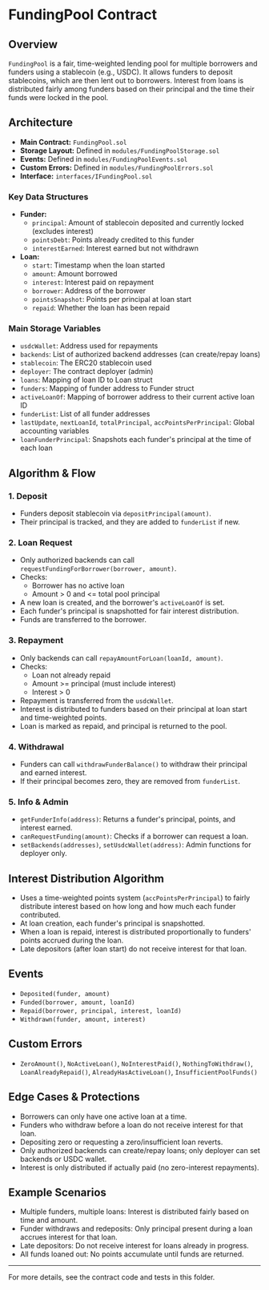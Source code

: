 # FundingPool Contract

## Overview

`FundingPool` is a fair, time-weighted lending pool for multiple borrowers and funders using a stablecoin (e.g., USDC). It allows funders to deposit stablecoins, which are then lent out to borrowers. Interest from loans is distributed fairly among funders based on their principal and the time their funds were locked in the pool.

## Architecture

- **Main Contract:** `FundingPool.sol`
- **Storage Layout:** Defined in `modules/FundingPoolStorage.sol`
- **Events:** Defined in `modules/FundingPoolEvents.sol`
- **Custom Errors:** Defined in `modules/FundingPoolErrors.sol`
- **Interface:** `interfaces/IFundingPool.sol`

### Key Data Structures
- **Funder:**
  - `principal`: Amount of stablecoin deposited and currently locked (excludes interest)
  - `pointsDebt`: Points already credited to this funder
  - `interestEarned`: Interest earned but not withdrawn
- **Loan:**
  - `start`: Timestamp when the loan started
  - `amount`: Amount borrowed
  - `interest`: Interest paid on repayment
  - `borrower`: Address of the borrower
  - `pointsSnapshot`: Points per principal at loan start
  - `repaid`: Whether the loan has been repaid

### Main Storage Variables
- `usdcWallet`: Address used for repayments
- `backends`: List of authorized backend addresses (can create/repay loans)
- `stablecoin`: The ERC20 stablecoin used
- `deployer`: The contract deployer (admin)
- `loans`: Mapping of loan ID to Loan struct
- `funders`: Mapping of funder address to Funder struct
- `activeLoanOf`: Mapping of borrower address to their current active loan ID
- `funderList`: List of all funder addresses
- `lastUpdate`, `nextLoanId`, `totalPrincipal`, `accPointsPerPrincipal`: Global accounting variables
- `loanFunderPrincipal`: Snapshots each funder's principal at the time of each loan

## Algorithm & Flow

### 1. Deposit
- Funders deposit stablecoin via `depositPrincipal(amount)`.
- Their principal is tracked, and they are added to `funderList` if new.

### 2. Loan Request
- Only authorized backends can call `requestFundingForBorrower(borrower, amount)`.
- Checks:
  - Borrower has no active loan
  - Amount > 0 and <= total pool principal
- A new loan is created, and the borrower's `activeLoanOf` is set.
- Each funder's principal is snapshotted for fair interest distribution.
- Funds are transferred to the borrower.

### 3. Repayment
- Only backends can call `repayAmountForLoan(loanId, amount)`.
- Checks:
  - Loan not already repaid
  - Amount >= principal (must include interest)
  - Interest > 0
- Repayment is transferred from the `usdcWallet`.
- Interest is distributed to funders based on their principal at loan start and time-weighted points.
- Loan is marked as repaid, and principal is returned to the pool.

### 4. Withdrawal
- Funders can call `withdrawFunderBalance()` to withdraw their principal and earned interest.
- If their principal becomes zero, they are removed from `funderList`.

### 5. Info & Admin
- `getFunderInfo(address)`: Returns a funder's principal, points, and interest earned.
- `canRequestFunding(amount)`: Checks if a borrower can request a loan.
- `setBackends(addresses)`, `setUsdcWallet(address)`: Admin functions for deployer only.

## Interest Distribution Algorithm
- Uses a time-weighted points system (`accPointsPerPrincipal`) to fairly distribute interest based on how long and how much each funder contributed.
- At loan creation, each funder's principal is snapshotted.
- When a loan is repaid, interest is distributed proportionally to funders' points accrued during the loan.
- Late depositors (after loan start) do not receive interest for that loan.

## Events
- `Deposited(funder, amount)`
- `Funded(borrower, amount, loanId)`
- `Repaid(borrower, principal, interest, loanId)`
- `Withdrawn(funder, amount, interest)`

## Custom Errors
- `ZeroAmount()`, `NoActiveLoan()`, `NoInterestPaid()`, `NothingToWithdraw()`, `LoanAlreadyRepaid()`, `AlreadyHasActiveLoan()`, `InsufficientPoolFunds()`

## Edge Cases & Protections
- Borrowers can only have one active loan at a time.
- Funders who withdraw before a loan do not receive interest for that loan.
- Depositing zero or requesting a zero/insufficient loan reverts.
- Only authorized backends can create/repay loans; only deployer can set backends or USDC wallet.
- Interest is only distributed if actually paid (no zero-interest repayments).

## Example Scenarios
- Multiple funders, multiple loans: Interest is distributed fairly based on time and amount.
- Funder withdraws and redeposits: Only principal present during a loan accrues interest for that loan.
- Late depositors: Do not receive interest for loans already in progress.
- All funds loaned out: No points accumulate until funds are returned.

---

For more details, see the contract code and tests in this folder. 